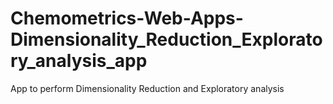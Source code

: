 # Chemometrics-Web-Apps-Dimensionality_Reduction_Exploratory_analysis_app
App to perform Dimensionality Reduction and Exploratory analysis
